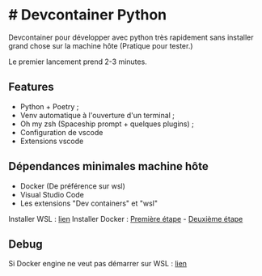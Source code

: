 # # Devcontainer Python
Devcontainer pour développer avec python très rapidement sans installer grand chose sur la machine hôte (Pratique pour tester.)

Le premier lancement prend 2-3 minutes.

## Features
* Python + Poetry ;
* Venv automatique à l'ouverture d'un terminal ;
* Oh my zsh (Spaceship prompt + quelques plugins) ;
* Configuration de vscode
* Extensions vscode

## Dépendances minimales machine hôte
* Docker (De préférence sur wsl)
* Visual Studio Code
* Les extensions "Dev containers" et "wsl"

Installer WSL : [lien](https://learn.microsoft.com/fr-fr/windows/wsl/install)
Installer Docker : [Première étape](https://docs.docker.com/engine/install/ubuntu/) - [Deuxième étape](https://docs.docker.com/engine/install/linux-postinstall/)

## Debug

Si Docker engine ne veut pas démarrer sur WSL : [lien](https://github.com/docker/for-linux/issues/1406#issuecomment-1183487816)